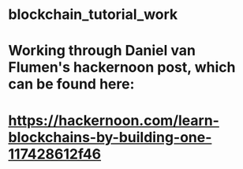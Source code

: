 # blockchain_tutorial_work

# Working through Daniel van Flumen's hackernoon post, which can be found here:
# https://hackernoon.com/learn-blockchains-by-building-one-117428612f46
